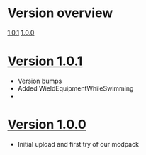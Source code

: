 # Version overview
[1.0.1](https://github.com/Tuumke/valheimmods/blob/main/CHANGELOG.md#1.0.1)
[1.0.0](https://github.com/Tuumke/valheimmods/blob/main/CHANGELOG.md#1.0.0)

# [Version 1.0.1](#1.0.1)
- Version bumps
- Added WieldEquipmentWhileSwimming
- 
# [Version 1.0.0](#1.0.0)
- Initial upload and first try of our modpack
